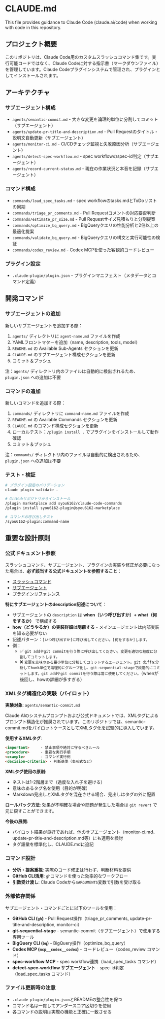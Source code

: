 # CLAUDE.md

This file provides guidance to Claude Code (claude.ai/code) when working with code in this repository.

## プロジェクト概要

このリポジトリは、Claude Code用のカスタムスラッシュコマンド集です。実行可能コードではなく、Claude Codeに対する指示書（マークダウンファイル）を管理しています。Claude Codeプラグインシステムで管理され、プラグインとしてインストールされます。

## アーキテクチャ

### サブエージェント構成
- `agents/semantic-commit.md` - 大きな変更を論理的単位に分割してコミット（サブエージェント）
- `agents/update-pr-title-and-description.md` - Pull Requestのタイトル・説明文自動更新（サブエージェント）
- `agents/monitor-ci.md` - CI/CDチェック監視と失敗原因分析（サブエージェント）
- `agents/detect-spec-workflow.md` - spec workflowのspec-id判定（サブエージェント）
- `agents/record-current-status.md` - 現在の作業状況と本音を記録（サブエージェント）

### コマンド構成
- `commands/load_spec_tasks.md` - spec workflowのtasks.mdとToDoリストの同期
- `commands/triage_pr_comments.md` - Pull Requestコメントの対応要否判断
- `commands/estimate_pr_size.md` - Pull Requestサイズ見積もりと分割提案
- `commands/optimize_bq_query.md` - BigQueryクエリの性能分析と2倍以上の最適化提案
- `commands/validate_bq_query.md` - BigQueryクエリの構文と実行可能性の検証
- `commands/codex_review.md` - Codex MCPを使った客観的コードレビュー

### プラグイン設定
- `.claude-plugin/plugin.json` - プラグインマニフェスト（メタデータとコマンド定義）

## 開発コマンド

### サブエージェントの追加
新しいサブエージェントを追加する際：

1. `agents/` ディレクトリに `agent-name.md` ファイルを作成
2. YAMLフロントマターを追加（name, description, tools, model）
3. `README.md` の Available Sub-Agents セクションを更新
4. `CLAUDE.md` のサブエージェント構成セクションを更新
5. コミット＆プッシュ

注：`agents/` ディレクトリ内のファイルは自動的に検出されるため、`plugin.json` への追加は不要

### コマンドの追加
新しいコマンドを追加する際：

1. `commands/` ディレクトリに `command-name.md` ファイルを作成
2. `README.md` の Available Commands セクションを更新
3. `CLAUDE.md` のコマンド構成セクションを更新
4. ローカルテスト：`/plugin install .` でプラグインをインストールして動作確認
5. コミット＆プッシュ

注：`commands/` ディレクトリ内のファイルは自動的に検出されるため、`plugin.json` への追加は不要

### テスト・検証
```bash
# プラグイン設定のバリデーション
claude plugin validate .

# GitHubリポジトリからインストール
/plugin marketplace add syou6162/claude-code-commands
/plugin install syou6162-plugin@syou6162-marketplace

# コマンドの呼び出しテスト
/syou6162-plugin:command-name
```

## 重要な設計原則

### 公式ドキュメント参照
スラッシュコマンド、サブエージェント、プラグインの実装や修正が必要になった場合は、**必ず該当する公式ドキュメントを参照すること**：

- [スラッシュコマンド](https://docs.claude.com/en/docs/claude-code/slash-commands)
- [サブエージェント](https://docs.claude.com/en/docs/claude-code/sub-agents)
- [プラグインリファレンス](https://docs.claude.com/en/docs/claude-code/plugins-reference)

**特にサブエージェントのdescription記述について**：
- サブエージェントの `description` は **when（いつ呼び出すか）+ what（何をするか）** で構成する
- **how（どうやるか）の実装詳細は隠蔽する** - メインエージェントは内部実装を知る必要がない
- 記述パターン：`[いつ呼び出すか]に呼び出してください。[何をするか]します。`
- 例：
  - ✅ `git addやgit commitを行う際に呼び出してください。変更を適切な粒度に分割してコミットします。`
  - ❌ `変更を意味のある最小単位に分割してコミットするエージェント。git diffを分析してhunk単位で論理的にグループ化し、git-sequential-stageで段階的にコミットします。git addやgit commitを行う際は常に使用してください。`（whenが後回し、howの詳細が多すぎる）

### XMLタグ構造化の実験（パイロット）

**実験対象**: `agents/semantic-commit.md`

Claude AIのシステムプロンプトおよび公式ドキュメントでは、XMLタグによるプロンプト構造化が推奨されています。このリポジトリでは、semantic-commit.mdをパイロットケースとしてXMLタグ化を試験的に導入しています。

**使用するXMLタグ**:
```markdown
<important>     - 禁止事項や絶対に守るべきルール
<procedure>     - 重要な実行手順
<example>       - コマンド実行例
<decision-criteria> - 判断基準（表形式など）
```

**XMLタグ使用の原則**:
- ネストは1-2階層まで（過度な入れ子を避ける）
- 意味のあるタグ名を使用（目的が明確）
- Markdown見出しとXMLタグを混在させる場合、見出しはタグの外に配置

**ロールバック方法**:
効果が不明確な場合や問題が発生した場合は `git revert` で元に戻すことができます。

**今後の展開**:
- パイロット結果が良好であれば、他のサブエージェント（monitor-ci.md、update-pr-title-and-description.md等）にも適用を検討
- タグ語彙を標準化し、CLAUDE.mdに追記

### コマンド設計
- **分析・提案重視**: 実際のコード修正は行わず、判断材料を提供
- **GitHub CLI活用**: `gh`コマンドを使った効率的なワークフロー
- **引数受け渡し**: Claude Codeから`$ARGUMENTS`変数で引数を受け取る

### 外部依存関係
サブエージェント・コマンドごとに以下のツールを使用：
- **GitHub CLI (`gh`)** - Pull Request操作（triage_pr_comments, update-pr-title-and-description, monitor-ci）
- **git-sequential-stage** - semantic-commit（サブエージェント）で使用する専用ツール
- **BigQuery CLI (`bq`)** - BigQuery操作（optimize_bq_query）
- **Codex MCP (`mcp__codex__codex`)** - コードレビュー（codex_review コマンド）
- **spec-workflow MCP** - spec workflow連携（load_spec_tasks コマンド）
- **detect-spec-workflow サブエージェント** - spec-id判定（load_spec_tasks コマンド）

### ファイル更新時の注意
- `.claude-plugin/plugin.json`とREADMEの整合性を保つ
- コマンド名は一貫してアンダースコア区切りを使用
- 各コマンドの説明は実際の機能と正確に一致させる